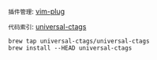
`插件管理`:
[vim-plug](https://github.com/junegunn/vim-plug)

`代码索引`: [universal-ctags](https://github.com/universal-ctags/ctags)

```
brew tap universal-ctags/universal-ctags
brew install --HEAD universal-ctags 
```
 
